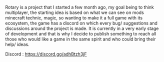 Rotary is a project that I started a few month ago, my goal being to think multiplayer, the starting idea is based on what we can see on mods minecraft technic, magic, so wanting to make it a full game with its ecosystem, the game has a discord on which every bug/ suggestions and discussions around the project is made. It is currently in a very early stage of development and that is why I decide to publish something to reach all those who would like a game in the same spirit and who could bring their help/ ideas.

Discord : https://discord.gg/adhBtzh3jF

